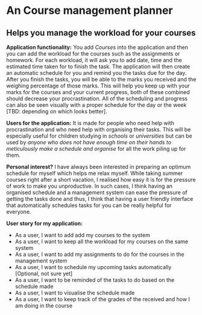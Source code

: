 # An Course management planner

## Helps you manage the workload for your courses

**Application functionality:**
You add *Courses* into the application and then you can add the workload for the courses such as the assignments or
homework. For each workload, it will ask you to add date, time and the estimated time taken for to finish the task. The
application will then create an automatic schedule for you and remind you the tasks due for the day. After you finish the
tasks, you will be able to the marks you received and the weighing percentage of those marks. This will help you keep up
with your marks for the courses and your current progress, both of these combined should decrease your procrastination.
All of the scheduling and progress can also be seen visually with a proper schedule for the day or the week [TBD: depending
on which looks better].

**Users for the application:**
It is made for people who need help with procrastination and who need help with organising their tasks.
This will be especially useful for children studying in *schools* or *universities* but can be used by *anyone who does not
have enough time on their hands to meticulously make a schedule and organise* for all the work piling up for them.

**Personal interest?**
I have always been interested in preparing an optimum schedule for myself which helps me relax myself. While taking
summer courses right after a short vacation, I realised how easy it is for the pressure of work to make you unproductive.
In such cases, I think having an organised schedule and a management system can ease the pressure of getting the tasks done
and thus, I think that having a user friendly interface that automatically schedules tasks for you can be really helpful
for everyone.

**User story for my application:**
- As a user, I want to add add my courses to the system
- As a user, I want to keep all the workload for my courses on the same system
- As a user, I want to add my assignments to do for the courses in the management system
- As a user, I want to schedule my upcoming tasks automatically [Optional, not sure yet]
- As a user, I want to be reminded of the tasks to do based on the schedule made
- As a user, I want to visualise the schedule made
- As a user, I want to keep track of the grades of the received and how I am doing in the course
